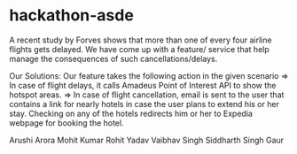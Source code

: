 # hackathon-asde
A recent study by Forves shows that more than one of every four airline flights gets delayed.
We have come up with a feature/ service that help manage the consequences of such cancellations/delays.

Our Solutions:
Our feature takes the following action in the given scenario 
=> In case of flight delays, it calls Amadeus Point of Interest API to show the hotspot areas.
=> In case of flight cancellation, email is sent to the user that contains a link for nearly hotels in case the user plans to extend his or her stay. 
Checking on any of the hotels redirects him or her to Expedia webpage for booking the hotel.

Arushi Arora
Mohit Kumar
Rohit Yadav
Vaibhav Singh 
Siddharth Singh Gaur
